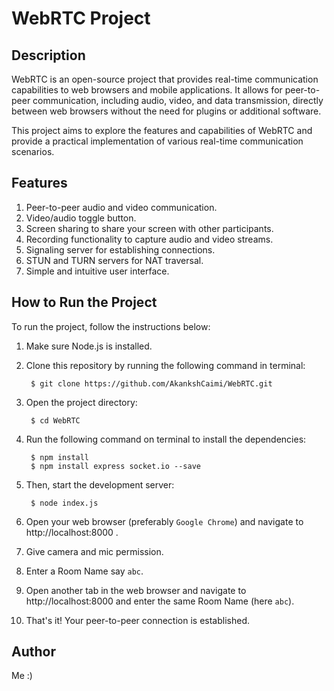 # WebRTC Project

## Description
WebRTC is an open-source project that provides real-time communication capabilities to web browsers and mobile applications. It allows for peer-to-peer communication, including audio, video, and data transmission, directly between web browsers without the need for plugins or additional software.

This project aims to explore the features and capabilities of WebRTC and provide a practical implementation of various real-time communication scenarios.

## Features
1. Peer-to-peer audio and video communication.
2. Video/audio toggle button.
3. Screen sharing to share your screen with other participants.
4. Recording functionality to capture audio and video streams.
5. Signaling server for establishing connections.
6. STUN and TURN servers for NAT traversal.
7. Simple and intuitive user interface.

## How to Run the Project
To run the project, follow the instructions below:
1. Make sure Node.js is installed.

2. Clone this repository by running the following command in terminal:

        $ git clone https://github.com/AkankshCaimi/WebRTC.git
        
3. Open the project directory:

        $ cd WebRTC
        
4. Run the following command on terminal to install the dependencies:

        $ npm install
        $ npm install express socket.io --save

5. Then, start the development server:

        $ node index.js

6. Open your web browser (preferably `Google Chrome`) and navigate to http://localhost:8000 .
7. Give camera and mic permission.
8. Enter a Room Name say `abc`.
9. Open another tab in the web browser and navigate to http://localhost:8000 and enter the same Room Name (here `abc`).
10. That's it! Your peer-to-peer connection is established.

## Author
Me :)

